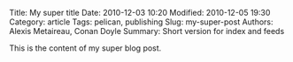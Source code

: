 Title: My super title
Date: 2010-12-03 10:20
Modified: 2010-12-05 19:30
Category: article
Tags: pelican, publishing
Slug: my-super-post
Authors: Alexis Metaireau, Conan Doyle
Summary: Short version for index and feeds

This is the content of my super blog post.
